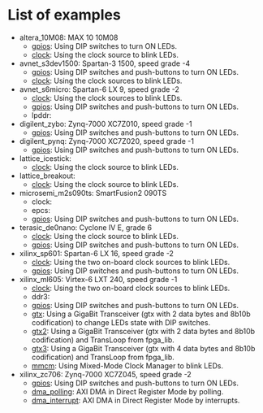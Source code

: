 # List of examples

* altera_10M08: MAX 10 10M08
  * [gpios](altera_10M08/gpios/README.md): Using DIP switches to turn ON LEDs.
  * [clock](altera_10M08/clock/README.md): Using the clock source to blink LEDs.
* avnet_s3dev1500: Spartan-3 1500, speed grade -4
  * [gpios](avnet_s3dev1500/gpios/README.md): Using DIP switches and push-buttons to turn ON LEDs.
  * [clock](avnet_s3dev1500/clock/README.md): Using the clock sources to blink LEDs.
* avnet_s6micro: Spartan-6 LX 9, speed grade -2
  * [clock](avnet_s6micro/clock/README.md): Using the clock sources to blink LEDs.
  * [gpios](avnet_s6micro/gpios/README.md): Using DIP switches and push-buttons to turn ON LEDs.
  * lpddr:
* digilent_zybo: Zynq-7000 XC7Z010, speed grade -1
  * [gpios](digilent_zybo/gpios/README.md): Using DIP switches and push-buttons to turn ON LEDs.
* digilent_pynq: Zynq-7000 XC7Z020, speed grade -1
  * [gpios](digilent_pynq/gpios/README.md): Using DIP switches and push-buttons to turn ON LEDs.
* lattice_icestick:
  * [clock](lattice_icestick/clock/README.md): Using the clock source to blink LEDs.
* lattice_breakout:
  * [clock](lattice_breakout/clock/README.md): Using the clock source to blink LEDs.
* microsemi_m2s090ts: SmartFusion2 090TS
  * clock:
  * epcs:
  * [gpios](microsemi_m2s090ts/gpios/README.md): Using DIP switches and push-buttons to turn ON LEDs.
* terasic_de0nano: Cyclone IV E, grade 6
  * [clock](terasic_de0nano/clock/README.md): Using the clock source to blink LEDs.
  * [gpios](terasic_de0nano/gpios/README.md): Using DIP switches and push-buttons to turn ON LEDs.
* xilinx_sp601: Spartan-6 LX 16, speed grade -2
  * [clock](xilinx_sp601/clock/README.md): Using the two on-board clock sources to blink LEDs.
  * [gpios](xilinx_sp601/gpios/README.md): Using DIP switches and push-buttons to turn ON LEDs.
* xilinx_ml605: Virtex-6 LXT 240, speed grade -1
  * [clock](xilinx_ml605/clock/README.md): Using the two on-board clock sources to blink LEDs.
  * ddr3:
  * [gpios](xilinx_ml605/gpios/README.md): Using DIP switches and push-buttons to turn ON LEDs.
  * [gtx](xilinx_ml605/gtx/README.md):     Using a GigaBit Transceiver (gtx with 2 data bytes and 8b10b codification) to change LEDs state with DIP switches.
  * [gtx2](xilinx_ml605/gtx2/README.md):   Using a GigaBit Transceiver (gtx with 2 data bytes and 8b10b codification) and TransLoop from fpga_lib.
  * [gtx3](xilinx_ml605/gtx3/README.md):   Using a GigaBit Transceiver (gtx with 4 data bytes and 8b10b codification) and TransLoop from fpga_lib.
  * [mmcm](xilinx_ml605/mmcm/README.md):   Using Mixed-Mode Clock Manager to blink LEDs.
* xilinx_zc706: Zynq-7000 XC7Z045, speed grade -2
  * [gpios](xilinx_zc706/gpios/README.md): Using DIP switches and push-buttons to turn ON LEDs.
  * [dma_polling](xilinx_zc706/dma_polling/README.md): AXI DMA in Direct Register Mode by polling.
  * [dma_interrupt](xilinx_zc706/dma_interrupt/README.md): AXI DMA in Direct Register Mode by interrupts.
